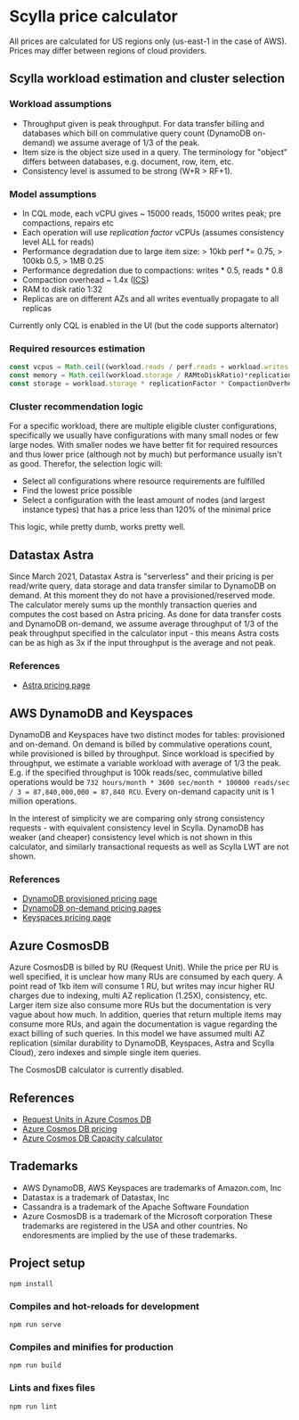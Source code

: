 # Scylla price calculator
All prices are calculated for US regions only (us-east-1 in the case of AWS). Prices may differ between regions of cloud providers.

## Scylla workload estimation and cluster selection
### Workload assumptions
- Throughput given is peak throughput. For data transfer billing and databases which bill on commulative query count (DynamoDB on-demand) we assume average of 1/3 of the peak.
- Item size is the object size used in a query. The terminology for "object" differs between databases, e.g. document, row, item, etc.
- Consistency level is assumed to be strong (W+R > RF+1).
### Model assumptions
- In CQL mode, each vCPU gives ~ 15000 reads, 15000 writes peak; pre compactions, repairs etc
- Each operation will use _replication factor_ vCPUs (assumes consistency level ALL for reads)
- Performance degradation due to large item size: > 10kb perf *= 0.75, > 100kb 0.5, > 1MB 0.25
- Performance degredation due to compactions: writes * 0.5, reads * 0.8
- Compaction overhead ~ 1.4x ([ICS](https://docs.scylladb.com/architecture/compaction/compaction-strategies/#incremental-compaction-strategy-ics))
- RAM to disk ratio 1:32
- Replicas are on different AZs and all writes eventually propagate to all replicas

Currently only CQL is enabled in the UI (but the code supports alternator)

### Required resources estimation
```javascript
const vcpus = Math.ceil((workload.reads / perf.reads + workload.writes / perf.writes)*replicationFactor/itemSizePerfFactor(workload.itemSize))
const memory = Math.ceil(workload.storage / RAMtoDiskRatio)*replicationFactor
const storage = workload.storage * replicationFactor * CompactionOverhead
```

### Cluster recommendation logic
For a specific workload, there are multiple eligible cluster configurations, specifically we usually have configurations with many small nodes or few large nodes. With smaller nodes we have better fit for required resources and thus lower price (although not by much) but performance usually isn't as good. Therefor, the selection logic will:
- Select all configurations where resource requirements are fulfilled
- Find the lowest price possible
- Select a configuration with the least amount of nodes (and largest instance types) that has a price less than 120% of the minimal price 

This logic, while pretty dumb, works pretty well.

## Datastax Astra
Since March 2021, Datastax Astra is "serverless" and their pricing is per read/write query, data storage and data transfer similar to DynamoDB on demand. At this moment they do not have a provisioned/reserved mode. The calculator merely sums up the monthly transaction queries and computes the cost based on Astra pricing. As done for data transfer costs and DynamoDB on-demand, we assume average throughput of 1/3 of the peak throughput specified in the calculator input - this means Astra costs can be as high as 3x if the input throughput is the average and not peak.  
### References
- [Astra pricing page](https://www.datastax.com/products/datastax-astra/pricing)
## AWS DynamoDB and Keyspaces
DynamoDB and Keyspaces have two distinct modes for tables: provisioned and on-demand. On demand is billed by commulative operations count, while provisioned is billed by throughput. Since workload is specified by throughput, we estimate a variable workload with average of 1/3 the peak. E.g. if the specified throughput is 100k reads/sec, commulative billed operations would be `732 hours/month * 3600 sec/month * 100000 reads/sec / 3 = 87,840,000,000 = 87,840 RCU`. Every on-demand capacity unit is 1 million operations.

In the interest of simplicity we are comparing only strong consistency requests - with equivalent consistency level in Scylla. DynamoDB has weaker (and cheaper) consistency level which is not shown in this calculator, and similarly transactional requests as well as Scylla LWT are not shown.
### References
- [DynamoDB provisioned pricing page](https://aws.amazon.com/dynamodb/pricing/provisioned/)
- [DynamoDB on-demand pricing pages](https://aws.amazon.com/dynamodb/pricing/on-demand/)
- [Keyspaces pricing page](https://aws.amazon.com/keyspaces/pricing/)

## Azure CosmosDB
Azure CosmosDB is billed by RU (Request Unit). While the price per RU is well specified, it is unclear how many RUs are consumed by each query. A point read of 1kb item will consume 1 RU, but writes may incur higher RU charges due to indexing, multi AZ replication (1.25X), consistency, etc. Larger item size also consume more RUs but the documentation is very vague about how much. In addition, queries that return multiple items may consume more RUs, and again the documentation is vague regarding the exact billing of such queries. In this model we have assumed multi AZ replication (similar durability to DynamoDB, Keyspaces, Astra and Scylla Cloud), zero indexes and simple single item queries.

The CosmosDB calculator is currently disabled.
## References
- [Request Units in Azure Cosmos DB](https://docs.microsoft.com/en-us/azure/cosmos-db/request-units)
- [Azure Cosmos DB pricing](https://azure.microsoft.com/en-us/pricing/details/cosmos-db/)
- [Azure Cosmos DB Capacity calculator](https://cosmos.azure.com/capacitycalculator/)
## Trademarks
- AWS DynamoDB, AWS Keyspaces are trademarks of Amazon.com, Inc
- Datastax is a trademark of Datastax, Inc
- Cassandra is a trademark of the Apache Software Foundation
- Azure CosmosDB is a trademark of the Microsoft corporation
These trademarks are registered in the USA and other countries. No endoresments are implied by the use of these trademarks.

## Project setup
```
npm install
```

### Compiles and hot-reloads for development
```
npm run serve
```

### Compiles and minifies for production
```
npm run build
```

### Lints and fixes files
```
npm run lint
```
